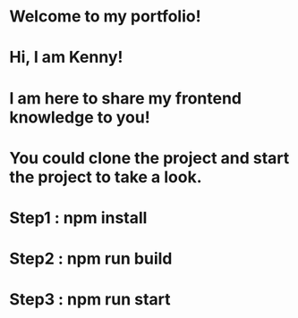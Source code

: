 # Welcome to my portfolio!

# Hi, I am Kenny!

# I am here to share my frontend knowledge to you!

# You could clone the project and start the project to take a look.

# Step1 : npm install

# Step2 : npm run build

# Step3 : npm run start
